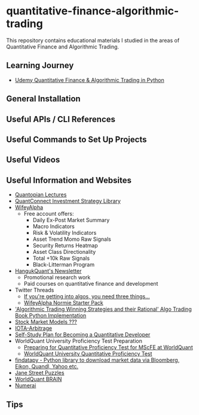 # quantitative-finance-algorithmic-trading
This repository contains educational materials I studied in the areas of Quantitative Finance and Algorithmic Trading.

## Learning Journey
- [Udemy Quantitative Finance & Algorithmic Trading in Python](https://www.udemy.com/course/quantitative-finance-algorithmic-trading-in-python/)

## General Installation

## Useful APIs / CLI References

## Useful Commands to Set Up Projects

## Useful Videos

## Useful Information and Websites
- [Quantopian Lectures](https://gist.github.com/ih2502mk/50d8f7feb614c8676383431b056f4291)
- [QuantConnect Investment Strategy Library](https://www.quantconnect.com/learning/articles/investment-strategy-library)
- [WifeyAlpha](https://wifeyalpha.com/)
    - Free account offers:
        - Daily Ex-Post Market Summary
        - Macro Indicators
        - Risk & Volatility Indicators
        - Asset Trend Momo Raw Signals
        - Security Returns Heatmap
        - Asset Class Directionality
        - Total +10k Raw Signals
        - Black-Litterman Program
- [HangukQuant's Newsletter](https://hangukquant.substack.com/)
    - Promotional research work
    - Paid courses on quantitative finance and development
- Twitter Threads
    - [If you're getting into algos, you need three things...](https://twitter.com/GoshawkTrades/status/1714005870982430952?t=E6JA1VB7MIzt3lpfHidTLA&s=35)
    - [WifeyAlpha Normie Starter Pack](https://twitter.com/WifeyAlpha/status/1563559122884104200?t=FruW0K2M0QLcZB69i7-RXw&s=35)
- ['Algorithmic Trading Winning Strategies and their Rational' Algo Trading Book Python Implementation](https://github.com/zazhang/ep-chan-book-algo-trading)
- [Stock Market Models ???](https://github.com/martinshkreli/models)
- [IOTA-Arbitrage](https://github.com/AYIDouble/IOTA-Arbitrage)
- [Self-Study Plan for Becoming a Quantitative Developer](https://www.quantstart.com/articles/Self-Study-Plan-for-Becoming-a-Quantitative-Developer/)
- WorldQuant University Proficiency Test Preparation
    - [Preparing for Quantitative Proficiency Test for MScFE at WorldQuant](https://gaurav-adarshi.medium.com/preparing-for-quantitative-proficiency-test-for-mscfe-at-worldquant-2eaf0a0950a1)
    - [WorldQuant University Quantitative Proficiency Test](https://www.thomastiveron.com/2019/11/01/worldquant-university-quantitative-proficiency-test/)
- [findatapy - Python library to download market data via Bloomberg, Eikon, Quandl, Yahoo etc.](https://github.com/cuemacro/findatapy)
- [Jane Street Puzzles](https://www.janestreet.com/puzzles/)
- [WorldQuant BRAIN](https://www.worldquant.com/brain/)
- [Numerai](https://numer.ai/)

## Tips
